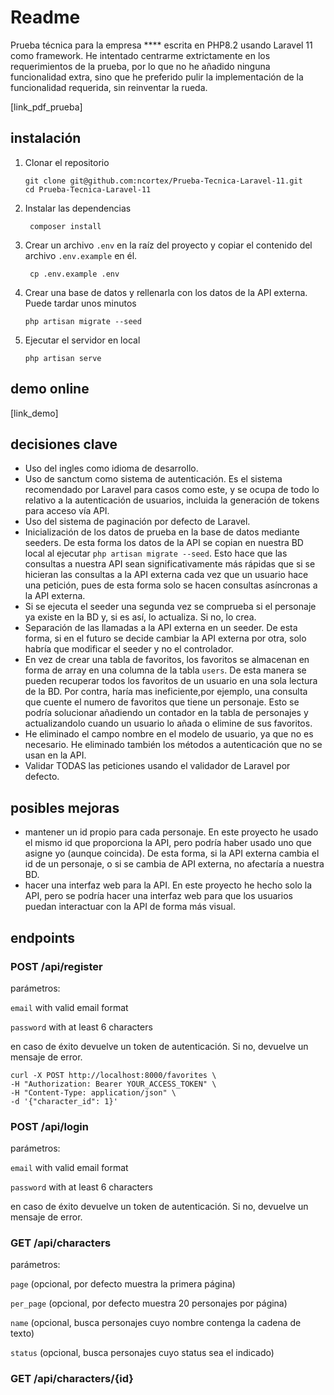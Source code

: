 # Readme
Prueba técnica para la empresa **** escrita en PHP8.2 usando Laravel 11 como framework.
He intentado centrarme extrictamente en los requerimientos de la prueba, por lo que no he añadido ninguna funcionalidad extra, sino que he preferido pulir la implementación de la funcionalidad requerida, sin reinventar la rueda.

[link_pdf_prueba]

## instalación

1. Clonar el repositorio
   ```
   git clone git@github.com:ncortex/Prueba-Tecnica-Laravel-11.git
   cd Prueba-Tecnica-Laravel-11
   ```
2. Instalar las dependencias
   ```
    composer install
   ```
3. Crear un archivo `.env` en la raíz del proyecto y copiar el contenido del archivo `.env.example` en él.
   ```
    cp .env.example .env
   ```
4. Crear una base de datos y rellenarla con los datos de la API externa. Puede tardar unos minutos
   
   ```
   php artisan migrate --seed
    ```
5. Ejecutar el servidor en local
   ```
   php artisan serve
   ```
## demo online
[link_demo]
## decisiones clave 
- Uso del ingles como idioma de desarrollo.
- Uso de sanctum como sistema de autenticación. Es el sistema recomendado por Laravel para casos como este, y se ocupa de todo lo relativo a la autenticación de usuarios, incluida la generación de tokens para acceso vía API.
- Uso del sistema de paginación por defecto de Laravel.
- Inicialización de los datos de prueba en la base de datos mediante seeders. De esta forma los datos de la API se copian en nuestra BD local al ejecutar `php artisan migrate --seed`. Esto hace que las consultas a nuestra API sean significativamente más rápidas que si se hicieran las consultas a la API externa cada vez que un usuario hace una petición, pues de esta forma solo se hacen consultas asíncronas a la API externa.
- Si se ejecuta el seeder una segunda vez se comprueba si el personaje ya existe en la BD y, si es así, lo actualiza. Si no, lo crea. 
- Separación de las llamadas a la API externa en un seeder. De esta forma, si en el futuro se decide cambiar la API externa por otra, solo habría que modificar el seeder y no el controlador.
- En vez de crear una tabla de favoritos, los favoritos se almacenan en forma de array en una columna de la tabla `users`. De esta manera se pueden recuperar todos los favoritos de un usuario en una sola lectura de la BD. Por contra, haría mas ineficiente,por ejemplo, una consulta que cuente el numero de favoritos que tiene un personaje. Esto se podría solucionar añadiendo un contador en la tabla de personajes y actualizandolo cuando un usuario lo añada o elimine de sus favoritos.
- He eliminado el campo nombre en el modelo de usuario, ya que no es necesario. He eliminado también los métodos a autenticación que no se usan en la API.
- Validar TODAS las peticiones usando el validador de Laravel por defecto.
## posibles mejoras
- mantener un id propio para cada personaje. En este proyecto he usado el mismo id que proporciona la API, pero podría haber usado uno que asigne yo (aunque coincida). De esta forma, si la API externa cambia el id de un personaje, o si se cambia de API externa, no afectaría a nuestra BD.
- hacer una interfaz web para la API. En este proyecto he hecho solo la API, pero se podría hacer una interfaz web para que los usuarios puedan interactuar con la API de forma más visual.
## endpoints

### POST /api/register
parámetros: 

`email` with valid email format

`password` with at least 6 characters

en caso de éxito devuelve un token de autenticación. Si no, devuelve un mensaje de error.

```
curl -X POST http://localhost:8000/favorites \
-H "Authorization: Bearer YOUR_ACCESS_TOKEN" \
-H "Content-Type: application/json" \
-d '{"character_id": 1}'
```

### POST /api/login
parámetros: 

`email` with valid email format

`password` with at least 6 characters

en caso de éxito devuelve un token de autenticación. Si no, devuelve un mensaje de error.
### GET /api/characters
parámetros: 

`page` (opcional, por defecto muestra la primera página)

`per_page` (opcional, por defecto muestra 20 personajes por página)

`name` (opcional, busca personajes cuyo nombre contenga la cadena de texto)

`status` (opcional, busca personajes cuyo status sea el indicado)


### GET /api/characters/{id}
